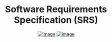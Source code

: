 <div align="center">

# Software Requirements Specification (SRS)

[![image](https://img.shields.io/badge/DOCUMENTATION-MD-informational?style=for-the-badge)](./SRS.md)
[![image](https://img.shields.io/badge/DOCUMENTATION-PDF-red?style=for-the-badge)](./SRS.pdf)

</div>
